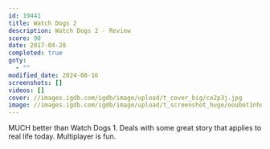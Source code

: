 ```yaml
---
id: 19441
title: Watch Dogs 2
description: Watch Dogs 2 - Review
score: 90
date: 2017-04-28
completed: true
goty:
  - ""
modified_date: 2024-08-16
screenshots: []
videos: []
cover: //images.igdb.com/igdb/image/upload/t_cover_big/co2p3j.jpg
image: //images.igdb.com/igdb/image/upload/t_screenshot_huge/ooubot1nhubptdxtnruw.jpg
---
```

MUCH better than Watch Dogs 1. Deals with some great story that applies to real life today. Multiplayer is fun.